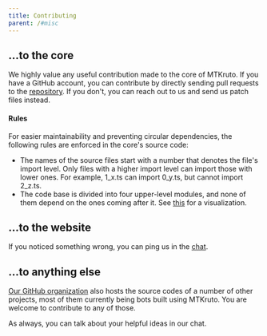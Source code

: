 ```yaml
---
title: Contributing
parent: /#misc
---
```


## ...to the core

We highly value any useful contribution made to the core of MTKruto. If you have
a GitHub account, you can contribute by directly sending pull requests to the
[repository](https://github.com/MTKruto/MTKruto). If you don't, you can reach
out to us and send us patch files instead.

#### Rules

For easier maintainability and preventing circular dependencies, the following
rules are enforced in the core's source code:

- The names of the source files start with a number that denotes the file's
  import level. Only files with a higher import level can import those with
  lower ones. For example, 1_x.ts can import 0_y.ts, but cannot import 2_z.ts.
- The code base is divided into four upper-level modules, and none of them
  depend on the ones coming after it. See [this](/source-map) for a
  visualization.

## ...to the website

If you noticed something wrong, you can ping us in the
[chat](https://mtkrutochat.t.me).

## ...to anything else

[Our GitHub organization](https://github.com/MTKruto) also hosts the source
codes of a number of other projects, most of them currently being bots built
using MTKruto. You are welcome to contribute to any of those.

As always, you can talk about your helpful ideas in our chat.

